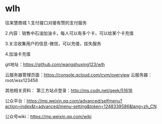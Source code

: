 # wlh
往来慧商城
1.支付接口对接有赞的支付服务

2.内容：销售中石油加油卡，每人可以有多个卡，可以给某个卡充值

3.关注收集用户的信息-微信，可以充值，挂失服务

4.加油卡充值


git地址：https://github.com/wangshuxing123/wlh


云服务器管理页面：https://console.qcloud.com/cvm/overview
云服务器：root/wsx123456



其他相关资料：
第三方站点登录：http://ms.csdn.net/geek/51618

公众平台：https://mp.weixin.qq.com/advanced/selfmenu?action=index&t=advanced/menu-setting&token=1248339586&lang=zh_CN

公众号wiki：https://mp.weixin.qq.com/wiki
